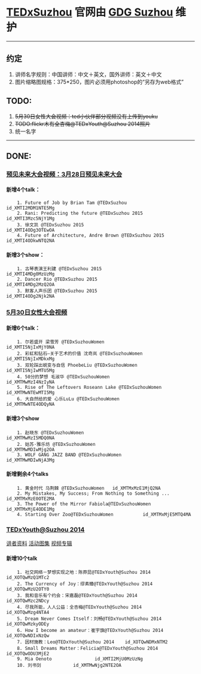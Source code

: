 #  [TEDxSuzhou](tedxsuzhou.com) 官网由 [GDG Suzhou](http://developers.dushu.hu/) 维护
* * *
## 约定
  1. 讲师名字规则：中国讲师：中文＋英文，国外讲师：英文＋中文
  2. 图片缩略图规格：375*250，图片必须用photoshop的“另存为web格式”
## TODO:
  1. ~~5月30日女性大会视频：ted小伙伴部分视频没有上传到youku~~
  2. ~~TODO:flickr木有全杏梅@TEDxYouth@Suzhou 2014照片~~
  3. 统一名字
* * *

## DONE:


### [预见未来大会视频：3月28日预见未来大会](http://www.youku.com/playlist_show/id_25835874.html)
####    新增4个talk：
        1. Future of Job by Brian Tam @TEDxSuzhou                id_XMTI2MDM1NTE5Mg
        2. Rani: Predicting the future @TEDxSuzhou 2015           id_XMTI3Mzc5NjY1Mg
        3. 徐文凯 @TEDxSuzhou 2015                                 id_XMTI4ODg3OTEwOA
        4. Future of Architecture, Andre Brown @TEDxSuzhou 2015   id_XMTI4ODkwNTQ2NA
####    新增3个show：
        1. 古琴表演王利建 @TEDxSuzhou 2015                           id_XMTI4MDg0MzUzMg
        2. Dancer Rio @TEDxSuzhou 2015                            id_XMTI4MDg2MzQ2OA
        3. 默客人声乐团 @TEDxSuzhou 2015                            id_XMTI4ODg2Njk2NA
### [5月30日女性大会视频](http://www.youku.com/playlist_show/id_25954982.html)
####    新增6个talk：
        1. 尔若盛开 梁雪芳 @TEDxSuzhouWomen                     id_XMTI5NjIxMjY0NA
        2. 彩虹和钻石—关于艺术的价值 沈奇岚 @TEDxSuzhouWomen      id_XMTI5NjIxMDkxMg
        3. 双轮踩出蜕变与自信 PhoebeLiu @TEDxSuzhouWomen       id_XMTI5NjIwMTU5Mg
        4. 50分的梦想 毛淑华 @TEDxSuzhouWomen                   id_XMTMwMzI4NzIyNA
        5. Rise of The Leftovers Roseann Lake @TEDxSuzhouWomen   id_XMTMwNTEwMTI5Mg
        6. 大自然给的爱 心乐LuLu @TEDxSuzhouWomen              id_XMTMwNTE4ODQyNA
####    新增3个show
        1. 赵晓东 @TEDxSuzhouWomen                              id_XMTMwMzI5MDQ0NA
        2. 姑苏·雅乐坊 @TEDxSuzhouWomen                         id_XMTMwMDIwMjg2OA
        3. WOLF GANG JAZZ BAND @TEDxSuzhouWomen                id_XMTMwMDIwNjA3Mg

####    新增剩余4个talks
        1. 黄金时代 马荆棘 @TEDxSuzhouWomen   id_XMTMxMzE1MjQ2NA
        2. My Mistakes, My Success; From Nothing to Something ...  id_XMTMxMzE0OTE2MA
        3. The Power of the Mirror Fabiola@TEDxSuzhouWomen   id_XMTMxMjE4ODE1Mg
        4. Starting Over Zoo@TEDxSuzhouWomen           id_XMTMxMjE5MTQ4MA

### [TEDxYouth@Suzhou 2014](http://www.youku.com/playlist_show/id_23726835.html)
[讲者资料](http://2014dna.eventdove.com/event/7306/page/21750)
[活动图集](https://www.flickr.com/photos/tedxsuzhou/)
[视频专辑](http://www.youku.com/playlist_show/id_23726835.html)
####    新增10个talk
        1. 社交网络－梦想实现之地：陈莽昆@TEDxYouth@Suzhou 2014    id_XOTQwMzQ1MTc2
        2. The Currency of Joy：缪素臻@TEDxYouth@Suzhou 2014      id_XOTQwMzU2OTY0
        3. 我和音乐有个约会：宋嘉磊@TEDxYouth@Suzhou 2014      id_XOTQwMzc2NDcy
        4. 尽我所能，人人公益：全杏梅@TEDxYouth@Suzhou 2014    id_XOTQwMzg4NTA4
        5. Dream Never Comes Itself：刘畅@TEDxYouth@Suzhou 2014  id_XOTQwMzkyODEy
        6. How I become an amateur：崔宇旗@TEDxYouth@Suzhou 2014    id_XOTQwNDIxNzQw
        7. 因材施教：Leo@TEDxYouth@Suzhou 2014    id_XOTQwNDMxNTM2
        8. Small Dreams Matter：Felicia@TEDxYouth@Suzhou 2014    id_XOTQwODU3MjE2
        9. Mia Oenoto                id_XMTI2MjU0MzUzNg
        10. 刘书剑            id_XMTMwNjg2NTE2OA
